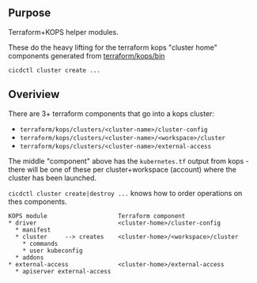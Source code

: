 ## Purpose
Terraform+KOPS helper modules.

These do the heavy lifting for the terraform kops "cluster home"
components generated from [terraform/kops/bin](../bin)

`cicdctl cluster create ...`

## Overiview
There are 3+ terraform components that go into a kops cluster:
* `terraform/kops/clusters/<cluster-name>/cluster-config`
* `terraform/kops/clusters/<cluster-name>/<workspace>/cluster`
* `terraform/kops/clusters/<cluster-name>/external-access`

The middle "component" above has the `kubernetes.tf` output
from kops - there will be one of these per cluster+workspace (account)
where the cluster has been launched.

`cicdctl cluster create|destroy ...` knows how to order operations
on thes components.

```
KOPS module                    Terraform component
* driver                       <cluster-home>/cluster-config
  * manifest
  * cluster     --> creates    <cluster-home>/<workspace>/cluster
    * commands
    * user kubeconfig
  * addons
* external-access              <cluster-home>/external-access
  * apiserver external-access
```